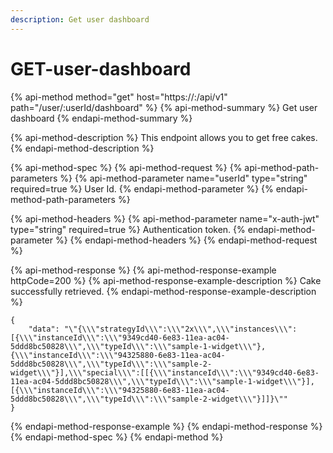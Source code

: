 ```yaml
---
description: Get user dashboard
---
```


# GET-user-dashboard

{% api-method method="get" host="https://<host>:<port>/api/v1" path="/user/:userId/dashboard" %}
{% api-method-summary %}
Get user dashboard
{% endapi-method-summary %}

{% api-method-description %}
This endpoint allows you to get free cakes.
{% endapi-method-description %}

{% api-method-spec %}
{% api-method-request %}
{% api-method-path-parameters %}
{% api-method-parameter name="userId" type="string" required=true %}
User Id.
{% endapi-method-parameter %}
{% endapi-method-path-parameters %}

{% api-method-headers %}
{% api-method-parameter name="x-auth-jwt" type="string" required=true %}
Authentication token.
{% endapi-method-parameter %}
{% endapi-method-headers %}
{% endapi-method-request %}

{% api-method-response %}
{% api-method-response-example httpCode=200 %}
{% api-method-response-example-description %}
Cake successfully retrieved.
{% endapi-method-response-example-description %}

```
{
    "data": "\"{\\\"strategyId\\\":\\\"2x\\\",\\\"instances\\\":[{\\\"instanceId\\\":\\\"9349cd40-6e83-11ea-ac04-5ddd8bc50828\\\",\\\"typeId\\\":\\\"sample-1-widget\\\"},{\\\"instanceId\\\":\\\"94325880-6e83-11ea-ac04-5ddd8bc50828\\\",\\\"typeId\\\":\\\"sample-2-widget\\\"}],\\\"special\\\":[[{\\\"instanceId\\\":\\\"9349cd40-6e83-11ea-ac04-5ddd8bc50828\\\",\\\"typeId\\\":\\\"sample-1-widget\\\"}],[{\\\"instanceId\\\":\\\"94325880-6e83-11ea-ac04-5ddd8bc50828\\\",\\\"typeId\\\":\\\"sample-2-widget\\\"}]]}\""
}
```
{% endapi-method-response-example %}
{% endapi-method-response %}
{% endapi-method-spec %}
{% endapi-method %}



